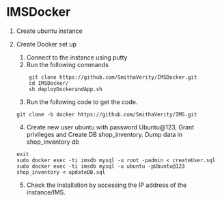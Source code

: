 # IMSDocker


1)	Create ubuntu instance
2)	Create Docker set up
    1.	Connect to the instance using putty
    2.	Run the following commands
    
    ```
        git clone https://github.com/SmithaVerity/IMSDocker.git 
        cd IMSDocker/
        sh deployDockerandApp.sh
    ```
    3.	Run the following code to get the code.

    ```
    git clone -b docker https://github.com/SmithaVerity/IMS.git
    ```
    4.	Create new user ubuntu with password Ubuntu@123, Grant privileges and Create DB shop_inventory. Dump data in shop_inventory db
    ```
    exit
    sudo docker exec -ti imsdb mysql -u root -padmin < createUser.sql
    sudo docker exec -ti imsdb mysql -u ubuntu -pUbuntu@123 shop_inventory < updateDB.sql
    ```
    5.	Check the installation by accessing the IP address of the instance/IMS.

    
  
